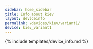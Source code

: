 ```yaml
---
sidebar: home_sidebar
title: Info about kiev
layout: deviceinfo
permalink: /devices/kiev/variant1/
device: kiev_variant1
---
```

{% include templates/device_info.md %}
